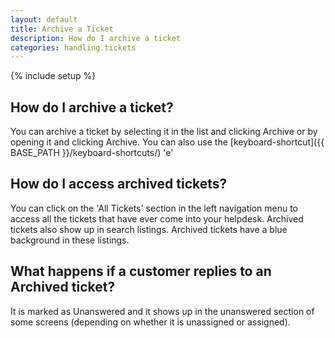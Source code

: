 ```yaml
---
layout: default
title: Archive a Ticket
description: How do I archive a ticket
categories: handling.tickets
---
```


{% include setup %}

How do I archive a ticket?
--------------------------

You can archive a ticket by selecting it in the list and clicking Archive or by opening it and clicking Archive. You can also use the [keyboard-shortcut]({{ BASE_PATH }}/keyboard-shortcuts/) 'e'

How do I access archived tickets?
---------------------------------

You can click on the 'All Tickets' section in the left navigation menu to access all the tickets that have ever come into your helpdesk. Archived tickets also show up in search listings. Archived tickets have a blue background in these listings.

What happens if a customer replies to an Archived ticket?
---------------------------------------------------------

It is marked as Unanswered and it shows up in the unanswered section of some screens (depending on whether it is unassigned or assigned).

